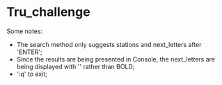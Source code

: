 # Tru_challenge

Some notes:
- The search method only suggests stations and next_letters after 'ENTER';
- Since the results are being presented in Console, the next_letters are being displayed with '' rather than BOLD;
- ':q' to exit;
